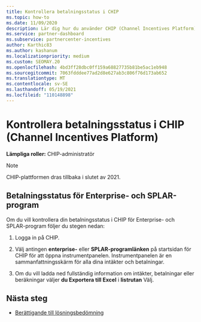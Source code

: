 ```yaml
---
title: Kontrollera betalningsstatus i CHIP
ms.topic: how-to
ms.date: 11/09/2020
description: Lär dig hur du använder CHIP (Channel Incentives Platform) för att kontrollera betalningsstatus. Observera att CHIP kommer att dras tillbaka i slutet av 2021.
ms.service: partner-dashboard
ms.subservice: partnercenter-incentives
author: Karthic83
ms.author: kashanum
ms.localizationpriority: medium
ms.custom: SEOMAY.20
ms.openlocfilehash: 4bd3ff28dbc0ff159a68827735b81be5ac1eb948
ms.sourcegitcommit: 7063fdddee77ad2d8e627ab3c806f76d173ab652
ms.translationtype: MT
ms.contentlocale: sv-SE
ms.lasthandoff: 05/19/2021
ms.locfileid: "110148898"
---
```

# <a name="check-payment-status-in-the-channel-incentives-platform-chip"></a>Kontrollera betalningsstatus i CHIP (Channel Incentives Platform)

**Lämpliga roller:** CHIP-administratör

>[!NOTE]
>CHIP-plattformen dras tillbaka i slutet av 2021.

## <a name="payment-status-for-the-enterprise-and-splar-programs"></a>Betalningsstatus för Enterprise- och SPLAR-program

Om du vill kontrollera din betalningsstatus i CHIP för Enterprise- och SPLAR-program följer du stegen nedan:

1. Logga in på CHIP.
 
1. Välj antingen **enterprise-** eller **SPLAR-programlänken** på startsidan för CHIP för att öppna instrumentpanelen. Instrumentpanelen är en sammanfattningsskärm för alla dina intäkter och betalningar.
 
1. Om du vill ladda ned fullständig information om intäkter, betalningar eller beräkningar väljer  **du Exportera till Excel** i **listrutan** Välj.

## <a name="next-steps"></a>Nästa steg

- [Berättigande till lösningsbedömning](chip-solution-assessment.md) 
